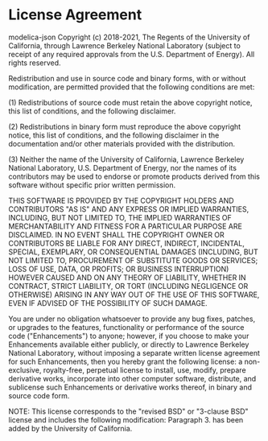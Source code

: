 # License Agreement

modelica-json Copyright (c) 2018-2021, The Regents of the University of California,
through Lawrence Berkeley National Laboratory
(subject to receipt of any required approvals from the U.S. Department of Energy).
All rights reserved.

Redistribution and use in source code and binary forms,
with or without modification, are permitted provided that
the following conditions are met:

(1) Redistributions of source code must retain the above copyright notice,
this list of conditions, and the following disclaimer.

(2) Redistributions in binary form must reproduce the above copyright notice,
this list of conditions, and the following disclaimer in
the documentation and/or other materials provided with the distribution.

(3) Neither the name of the University of California,
Lawrence Berkeley National Laboratory, U.S. Department of Energy,
nor the names of its contributors may be used to endorse or promote products
derived from this software without specific prior written permission.

THIS SOFTWARE IS PROVIDED BY THE COPYRIGHT HOLDERS AND CONTRIBUTORS "AS IS" AND
ANY EXPRESS OR IMPLIED WARRANTIES, INCLUDING, BUT NOT LIMITED TO,
THE IMPLIED WARRANTIES OF MERCHANTABILITY AND FITNESS FOR A PARTICULAR PURPOSE
ARE DISCLAIMED.  IN NO EVENT SHALL THE COPYRIGHT OWNER OR CONTRIBUTORS BE LIABLE
FOR ANY DIRECT, INDIRECT, INCIDENTAL, SPECIAL, EXEMPLARY, OR CONSEQUENTIAL DAMAGES
(INCLUDING, BUT NOT LIMITED TO, PROCUREMENT OF SUBSTITUTE GOODS OR SERVICES;
LOSS OF USE, DATA, OR PROFITS; OR BUSINESS INTERRUPTION) HOWEVER CAUSED AND
ON ANY THEORY OF LIABILITY, WHETHER IN CONTRACT, STRICT LIABILITY, OR TORT
(INCLUDING NEGLIGENCE OR OTHERWISE) ARISING IN ANY WAY OUT OF THE USE
OF THIS SOFTWARE, EVEN IF ADVISED OF THE POSSIBILITY OF SUCH DAMAGE.

You are under no obligation whatsoever to provide any bug fixes, patches, or
upgrades to the features, functionality or performance of
the source code ("Enhancements") to anyone; however, if you choose to make
your Enhancements available either publicly, or directly to
Lawrence Berkeley National Laboratory, without imposing a separate written
license agreement for such Enhancements, then you hereby grant the following license:
a non-exclusive, royalty-free, perpetual license to install, use, modify,
prepare derivative works, incorporate into other computer software, distribute,
and sublicense such Enhancements or derivative works thereof, in binary and
source code form.

NOTE: This license corresponds to the "revised BSD" or "3-clause BSD" license
and includes the following modification:  Paragraph 3. has been added by the
University of California.
